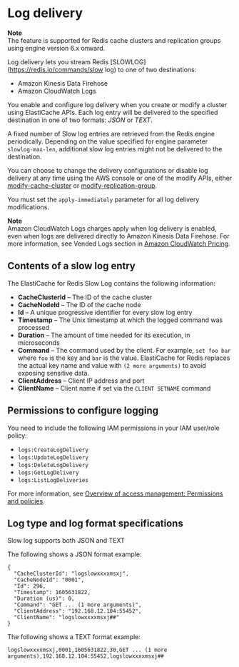 # Log delivery<a name="Log_Delivery"></a>

**Note**  
The feature is supported for Redis cache clusters and replication groups using engine version 6\.x onward\.

Log delivery lets you stream Redis [SLOWLOG](https://redis.io/commands/slow log) to one of two destinations:
+ Amazon Kinesis Data Firehose
+ Amazon CloudWatch Logs

You enable and configure log delivery when you create or modify a cluster using ElastiCache APIs\. Each log entry will be delivered to the specified destination in one of two formats: *JSON* or *TEXT*\.

A fixed number of Slow log entries are retrieved from the Redis engine periodically\. Depending on the value specified for engine parameter `slowlog-max-len`, additional slow log entries might not be delivered to the destination\.

You can choose to change the delivery configurations or disable log delivery at any time using the AWS console or one of the modify APIs, either [modify\-cache\-cluster](https://docs.aws.amazon.com/cli/latest/reference/elasticache/modify-cache-cluster.html) or [modify\-replication\-group](https://docs.aws.amazon.com/cli/latest/reference/elasticache/modify-replication-group.html)\. 

You must set the `apply-immediately` parameter for all log delivery modifications\.

**Note**  
Amazon CloudWatch Logs charges apply when log delivery is enabled, even when logs are delivered directly to Amazon Kinesis Data Firehose\. For more information, see Vended Logs section in [Amazon CloudWatch Pricing](https://aws.amazon.com/cloudwatch/pricing/)\.

## Contents of a slow log entry<a name="Log_contents"></a>

The ElastiCache for Redis Slow Log contains the following information: 
+ **CacheClusterId** – The ID of the cache cluster
+ **CacheNodeId** – The ID of the cache node
+ **Id** – A unique progressive identifier for every slow log entry
+ **Timestamp** – The Unix timestamp at which the logged command was processed
+ **Duration** – The amount of time needed for its execution, in microseconds
+ **Command** – The command used by the client\. For example, `set foo bar` where `foo` is the key and `bar` is the value\. ElastiCache for Redis replaces the actual key name and value with `(2 more arguments)` to avoid exposing sensitive data\.
+ **ClientAddress** – Client IP address and port
+ **ClientName** – Client name if set via the `CLIENT SETNAME` command 

## Permissions to configure logging<a name="Log_permissions"></a>

You need to include the following IAM permissions in your IAM user/role policy: 
+ `logs:CreateLogDelivery`
+ `logs:UpdateLogDelivery`
+ `logs:DeleteLogDelivery`
+ `logs:GetLogDelivery`
+ `logs:ListLogDeliveries`

For more information, see [Overview of access management: Permissions and policies](https://docs.aws.amazon.com/IAM/latest/UserGuide/introduction_access-management.html)\.

## Log type and log format specifications<a name="Destination_Formats"></a>

Slow log supports both JSON and TEXT

The following shows a JSON format example:

```
{
  "CacheClusterId": "logslowxxxxmsxj", 
  "CacheNodeId": "0001", 
  "Id": 296, 
  "Timestamp": 1605631822, 
  "Duration (us)": 0, 
  "Command": "GET ... (1 more arguments)", 
  "ClientAddress": "192.168.12.104:55452", 
  "ClientName": "logslowxxxxmsxj##" 
}
```

The following shows a TEXT format example:

```
logslowxxxxmsxj,0001,1605631822,30,GET ... (1 more arguments),192.168.12.104:55452,logslowxxxxmsxj## 
```